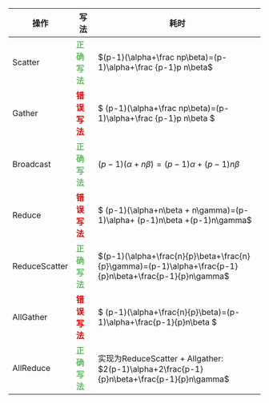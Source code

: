 | 操作          | 写法 | 耗时                                                         |
| -------------| ------------- | ------------------------------------------------------------ |
| Scatter  |<span style="color:#66b966;">**正确写法**   </span>   | $(p-1)(\alpha+\frac np\beta)=(p-1)\alpha+\frac {p-1}p n\beta$  |
| Gather   |<span style="color:#e60000;">**错误写法**</span>      | $ (p-1)(\alpha+\frac np\beta)=(p-1)\alpha+\frac {p-1}p n\beta $     |
| Broadcast   |<span style="color:#66b966;">**正确写法** </span>  | $(p-1)(\alpha+n\beta)=(p-1)\alpha+ (p-1)n\beta$    |
| Reduce   |<span style="color:#e60000;">**错误写法**</span>   | $ (p-1)(\alpha+n\beta + n\gamma)=(p-1)\alpha+ (p-1)n\beta +(p-1)n\gamma$                                        |
|  ReduceScatter   |<span style="color:#66b966;">**正确写法**</span> |  $(p-1)(\alpha+\frac{n}{p}\beta+\frac{n}{p}\gamma)=(p-1)\alpha+\frac{p-1}{p}n\beta+\frac{p-1}{p}n\gamma$  |
|  AllGather   | <span style="color:#e60000;">**错误写法**</span> | $ (p-1)(\alpha+\frac{n}{p}\beta)=(p-1)\alpha+\frac{p-1}{p}n\beta $  |
| AllReduce    | <span style="color:#66b966;">**正确写法**</span> | 实现为ReduceScatter +  Allgather: <br> $2(p-1)\alpha+2\frac{p-1}{p}n\beta+\frac{p-1}{p}n\gamma$ |
